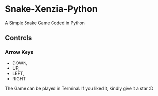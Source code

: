 # Snake-Xenzia-Python
A Simple Snake Game Coded in Python
## Controls
### Arrow Keys
- DOWN,
- UP,
- LEFT,
- RIGHT

The Game can be played in Terminal.
If you liked it, kindly give it a star :D
